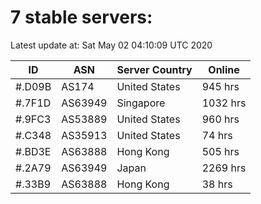 # 7 stable servers:

Latest update at: Sat May 02 04:10:09 UTC 2020

| ID | ASN | Server Country | Online |
| -- | --- | -------------- | ------ |
| #.D09B | AS174 | United States | 945 hrs |
| #.7F1D | AS63949 | Singapore | 1032 hrs |
| #.9FC3 | AS53889 | United States | 960 hrs |
| #.C348 | AS35913 | United States | 74 hrs |
| #.BD3E | AS63888 | Hong Kong | 505 hrs |
| #.2A79 | AS63949 | Japan | 2269 hrs |
| #.33B9 | AS63888 | Hong Kong | 38 hrs |

